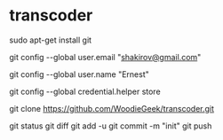 # transcoder
sudo apt-get install git

git config --global user.email "shakirov@gmail.com"

git config --global user.name "Ernest"

git config --global credential.helper store

git clone https://github.com/WoodieGeek/transcoder.git

git status
git diff
git add -u
git commit -m "init"
git push
